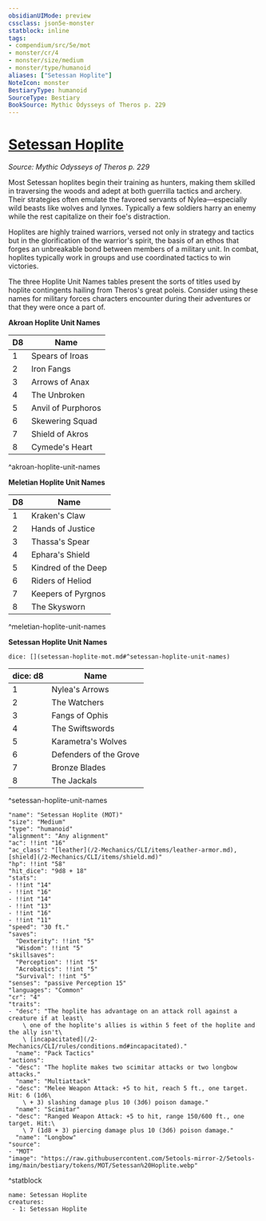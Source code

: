 ```yaml
---
obsidianUIMode: preview
cssclass: json5e-monster
statblock: inline
tags:
- compendium/src/5e/mot
- monster/cr/4
- monster/size/medium
- monster/type/humanoid
aliases: ["Setessan Hoplite"]
NoteIcon: monster
BestiaryType: humanoid
SourceType: Bestiary
BookSource: Mythic Odysseys of Theros p. 229
---
```

# [Setessan Hoplite](2-Mechanics/CLI/bestiary/humanoid/setessan-hoplite-mot.md)
*Source: Mythic Odysseys of Theros p. 229*  

Most Setessan hoplites begin their training as hunters, making them skilled in traversing the woods and adept at both guerrilla tactics and archery. Their strategies often emulate the favored servants of Nylea—especially wild beasts like wolves and lynxes. Typically a few soldiers harry an enemy while the rest capitalize on their foe's distraction.

Hoplites are highly trained warriors, versed not only in strategy and tactics but in the glorification of the warrior's spirit, the basis of an ethos that forges an unbreakable bond between members of a military unit. In combat, hoplites typically work in groups and use coordinated tactics to win victories.

The three Hoplite Unit Names tables present the sorts of titles used by hoplite contingents hailing from Theros's great poleis. Consider using these names for military forces characters encounter during their adventures or that they were once a part of.

**Akroan Hoplite Unit Names**

| D8 | Name |
|----|------|
| 1 | Spears of Iroas |
| 2 | Iron Fangs |
| 3 | Arrows of Anax |
| 4 | The Unbroken |
| 5 | Anvil of Purphoros |
| 6 | Skewering Squad |
| 7 | Shield of Akros |
| 8 | Cymede's Heart |
^akroan-hoplite-unit-names

**Meletian Hoplite Unit Names**

| D8 | Name |
|----|------|
| 1 | Kraken's Claw |
| 2 | Hands of Justice |
| 3 | Thassa's Spear |
| 4 | Ephara's Shield |
| 5 | Kindred of the Deep |
| 6 | Riders of Heliod |
| 7 | Keepers of Pyrgnos |
| 8 | The Skysworn |
^meletian-hoplite-unit-names

**Setessan Hoplite Unit Names**

`dice: [](setessan-hoplite-mot.md#^setessan-hoplite-unit-names)`

| dice: d8 | Name |
|----------|------|
| 1 | Nylea's Arrows |
| 2 | The Watchers |
| 3 | Fangs of Ophis |
| 4 | The Swiftswords |
| 5 | Karametra's Wolves |
| 6 | Defenders of the Grove |
| 7 | Bronze Blades |
| 8 | The Jackals |
^setessan-hoplite-unit-names

```statblock
"name": "Setessan Hoplite (MOT)"
"size": "Medium"
"type": "humanoid"
"alignment": "Any alignment"
"ac": !!int "16"
"ac_class": "[leather](/2-Mechanics/CLI/items/leather-armor.md), [shield](/2-Mechanics/CLI/items/shield.md)"
"hp": !!int "58"
"hit_dice": "9d8 + 18"
"stats":
- !!int "14"
- !!int "16"
- !!int "14"
- !!int "13"
- !!int "16"
- !!int "11"
"speed": "30 ft."
"saves":
  "Dexterity": !!int "5"
  "Wisdom": !!int "5"
"skillsaves":
  "Perception": !!int "5"
  "Acrobatics": !!int "5"
  "Survival": !!int "5"
"senses": "passive Perception 15"
"languages": "Common"
"cr": "4"
"traits":
- "desc": "The hoplite has advantage on an attack roll against a creature if at least\
    \ one of the hoplite's allies is within 5 feet of the hoplite and the ally isn't\
    \ [incapacitated](/2-Mechanics/CLI/rules/conditions.md#incapacitated)."
  "name": "Pack Tactics"
"actions":
- "desc": "The hoplite makes two scimitar attacks or two longbow attacks."
  "name": "Multiattack"
- "desc": "Melee Weapon Attack: +5 to hit, reach 5 ft., one target. Hit: 6 (1d6\
    \ + 3) slashing damage plus 10 (3d6) poison damage."
  "name": "Scimitar"
- "desc": "Ranged Weapon Attack: +5 to hit, range 150/600 ft., one target. Hit:\
    \ 7 (1d8 + 3) piercing damage plus 10 (3d6) poison damage."
  "name": "Longbow"
"source":
- "MOT"
"image": "https://raw.githubusercontent.com/5etools-mirror-2/5etools-img/main/bestiary/tokens/MOT/Setessan%20Hoplite.webp"
```
^statblock

```encounter-table
name: Setessan Hoplite
creatures:
 - 1: Setessan Hoplite
```